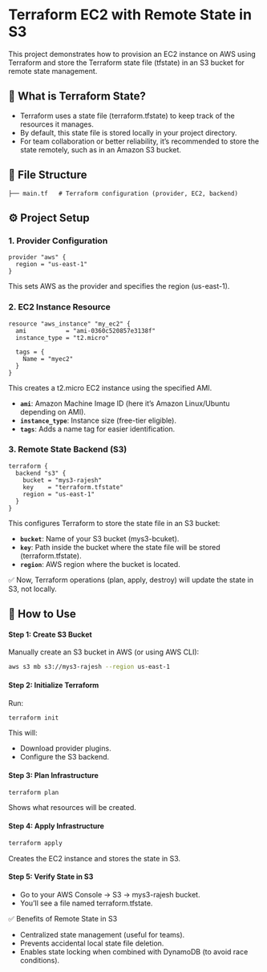 # Terraform EC2 with Remote State in S3

This project demonstrates how to provision an EC2 instance on AWS using Terraform and store the Terraform state file (tfstate) in an S3 bucket for remote state management.

## 📌 What is Terraform State?

- Terraform uses a state file (terraform.tfstate) to keep track of the resources it manages.
- By default, this state file is stored locally in your project directory.
- For team collaboration or better reliability, it’s recommended to store the state remotely, such as in an Amazon S3 bucket.

## 📂 File Structure
```
├── main.tf   # Terraform configuration (provider, EC2, backend)
```

## ⚙️ Project Setup
### 1. Provider Configuration
```hcl
provider "aws" {
  region = "us-east-1"
}
```
This sets AWS as the provider and specifies the region (us-east-1).

### 2. EC2 Instance Resource
```hcl
resource "aws_instance" "my_ec2" {
  ami           = "ami-0360c520857e3138f"
  instance_type = "t2.micro"

  tags = {
    Name = "myec2"
  }
}
```
This creates a t2.micro EC2 instance using the specified AMI.
  - **`ami`**: Amazon Machine Image ID (here it’s Amazon Linux/Ubuntu depending on AMI).
  - **`instance_type`**: Instance size (free-tier eligible).
  - **`tags`**: Adds a name tag for easier identification.
### 3. Remote State Backend (S3)
```hcl
terraform {
  backend "s3" {
    bucket = "mys3-rajesh"
    key    = "terraform.tfstate"
    region = "us-east-1"
  }
}
```
This configures Terraform to store the state file in an S3 bucket:
  - **`bucket`**: Name of your S3 bucket (mys3-bcuket).
  - **`key`**: Path inside the bucket where the state file will be stored (terraform.tfstate).
  - **`region`**: AWS region where the bucket is located.

✅ Now, Terraform operations (plan, apply, destroy) will update the state in S3, not locally.

## 🚀 How to Use
#### Step 1: Create S3 Bucket
Manually create an S3 bucket in AWS (or using AWS CLI):
```bash
aws s3 mb s3://mys3-rajesh --region us-east-1
```
#### Step 2: Initialize Terraform
Run:
```bash
terraform init
```
This will:
  - Download provider plugins.
  - Configure the S3 backend.
#### Step 3: Plan Infrastructure
```bash
terraform plan
```
Shows what resources will be created.
#### Step 4: Apply Infrastructure
```bash
terraform apply
```
Creates the EC2 instance and stores the state in S3.

#### Step 5: Verify State in S3
- Go to your AWS Console → S3 → mys3-rajesh bucket.
- You’ll see a file named terraform.tfstate.


✅ Benefits of Remote State in S3
  - Centralized state management (useful for teams).
  - Prevents accidental local state file deletion.
  - Enables state locking when combined with DynamoDB (to avoid race conditions).





